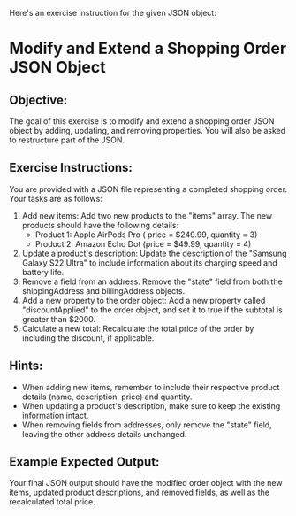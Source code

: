 Here's an exercise instruction for the given JSON object:

# Modify and Extend a Shopping Order JSON Object

## Objective:
The goal of this exercise is to modify and extend a shopping order JSON object by adding, updating, and removing properties. You will also be asked to restructure part of the JSON.

## Exercise Instructions:

You are provided with a JSON file representing a completed shopping order.
Your tasks are as follows:

1. Add new items: Add two new products to the "items" array. The new products should have the following details:
	* Product 1: Apple AirPods Pro ( price = $249.99, quantity = 3)
	* Product 2: Amazon Echo Dot (price = $49.99, quantity = 4)
2. Update a product's description: Update the description of the "Samsung Galaxy S22 Ultra" to include information about its charging speed and battery life.
3. Remove a field from an address: Remove the "state" field from both the shippingAddress and billingAddress objects.
4. Add a new property to the order object: Add a new property called "discountApplied" to the order object, and set it to true if the subtotal is greater than $2000.
5. Calculate a new total: Recalculate the total price of the order by including the discount, if applicable.

## Hints:

* When adding new items, remember to include their respective product details (name, description, price) and quantity.
* When updating a product's description, make sure to keep the existing information intact.
* When removing fields from addresses, only remove the "state" field, leaving the other address details unchanged.

## Example Expected Output:
Your final JSON output should have the modified order object with the new items, updated product descriptions, and removed fields, as well as the recalculated total price.
